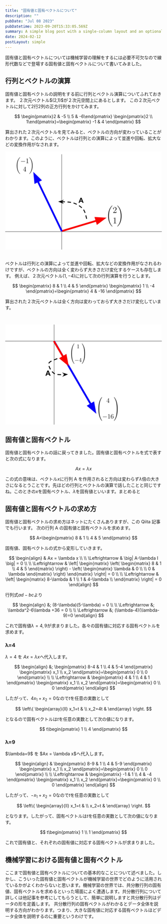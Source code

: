 ```yaml
---
title: "固有値と固有ベクトルについて"
description: ""
pubDate: "Jul 08 2023"
pubDatetime: 2023-09-20T15:33:05.569Z
summary: A simple blog post with a single-column layout and an optional cover banner.
date: 2024-02-12
postLayout: simple
---
```


固有値と固有ベクトルについては機械学習の理解をするには必要不可欠なので線形代数などで登場する固有値と固有ベクトルについて書いてみました。

<h2>行列とベクトルの演算</h2>
固有値と固有ベクトルの説明をする前に行列とベクトル演算についてふれておきます。
２次元ベクトル$(2,1)$が２次元空間上にあるとします。
この２次元ベクトルに対して2行2列の正方行列をかけてみます。

$$
\begin{pmatrix}2 & -5 \\ 5 & -6\end{pmatrix}
\begin{pmatrix}2 \\ 1\end{pmatrix}=\begin{pmatrix}
-1 & 4
\end{pmatrix}
$$

算出された２次元ベクトルを見てみると、ベクトルの方向が変わっていることがわかります。このように、ベクトルは行列との演算によって並進や回転、拡大などの変換作用がなされます。

![blog placeholder](/src/assets/post/ml7-1.jpg)
&nbsp;

ベクトルは行列との演算によって並進や回転、拡大などの変換作用がなされるわけですが、ベクトルの方向は全く変わらず大きさだけ変化するケースも存在します。
例えば、２次元ベクトル$(1,-4)$に対して次の行列演算を行うとします。

$$
\begin{pmatrix}
8 & 1 \\
4 & 5
\end{pmatrix}
\begin{pmatrix}
1 \\
-4
\end{pmatrix}=\begin{pmatrix}
4 & -16
\end{pmatrix}
$$

算出された２次元ベクトルは全く方向は変わっておらず大きさだけ変化しています。

&nbsp;

![blog placeholder](/src/assets/post/ml7-2.jpg)

<h2>固有値と固有ベクトル</h2>

固有値と固有ベクトルの話に戻ってきました。固有値と固有ベクトルを式で表すと次の式になります。

$$
Ax = \lambda x
$$

この式の意味は、ベクトル$x$に行列 A を作用されると方向は変わらず$\lambda$倍の大きさになるとうことです。先ほどの行列とベクトルの演算で話したことと同じですね。このときの$x$を固有ベクトル、$\lambda$を固有値といいます。まとめると

<h2>固有値と固有ベクトルの求め方</h2>

固有値と固有ベクトルの求め方はネットにたくさんありますが、この Qiita 記事でも行います。
次の行列 A の固有値と固有ベクトルを求めます。

$$
A=\begin{pmatrix}
8 & 1 \\
4 & 5
\end{pmatrix}
$$

固有値、固有ベクトルの式から変形していきます。

$$
\begin{align}
& Ax = \lambda x \\
\\
\Leftrightarrow
& \big| A-\lambda I \big| = 0 \\
\\
\Leftrightarrow &
\left|
\begin{matrix}
\left(
\begin{matrix}
8 & 1 \\
4 & 5
\end{matrix}
\right) -
\left(
\begin{matrix}
\lambda & 0 \\
\\
0 & \lambda
\end{matrix}
\right)
\end{matrix}
\right| = 0 \\
\\
\Leftrightarrow &
\left|
\begin{matrix}
8-\lambda & 1 \\
1 & 4-\lambda \\
\end{matrix}
\right| = 0
\end{align}
$$

行列式$ad-bc$より

$$
\begin{align}
&; (8-\lambda)(5-\lambda) = 0 \\
\\
\Leftrightarrow &; \lambda^2-6\lambda +36 = 0 \\
\\
\Leftrightarrow &; (\lambda-4)(\lambda-9)=0
\end{align}
$$

これで固有値$\lambda=4,9$が求まりました。各々の固有値に対応する固有ベクトルを求めます。

### λ=4

$\lambda=4$ を $Ax = \lambda x$へ代入します。

$$
\begin{align}
&; \begin{pmatrix}
8-4 & 1 \\
4 & 5-4
\end{pmatrix}
\begin{pmatrix}
x_1 \\
x_2
\end{pmatrix}=\begin{pmatrix}
0 \\
0
\end{pmatrix}
\\
\\
\Leftrightarrow
&
\begin{pmatrix}
4 & 1 \\
4 & 1
\end{pmatrix}
\begin{pmatrix}
x_1 \\
x_2
\end{pmatrix}=\begin{pmatrix}
0 \\
0
\end{pmatrix}
\end{align}
$$

したがって、$4x_1+x_2=0$なので$t$を任意の実数として

$$
\left\{
\begin{array}{ll}
x_1=t & \\
x_2=4t &
\end{array}
\right.
$$

となるので固有ベクトルは$t$を任意の実数として次の値になります。

$$
t\begin{pmatrix}
1 \\
4
\end{pmatrix}
$$

<h3>λ=9</h3>
$\lambda=9$ を $Ax = \lambda x$へ代入します。

$$
\begin{align}
& \begin{pmatrix}
8-9 & 1 \\
4 & 5-9
\end{pmatrix}
\begin{pmatrix}
x_1 \\
x_2
\end{pmatrix}=\begin{pmatrix}
0 \\
0
\end{pmatrix}
\\
\\
\Leftrightarrow
&
\begin{pmatrix}
-1 & 1 \\
4 & -4
\end{pmatrix}
\begin{pmatrix}
x_1 \\
x_2
\end{pmatrix}=\begin{pmatrix}
0 \\
0
\end{pmatrix}
\end{align}
$$

したがって、$-x_1+x_2=0$なので$t$を任意の実数として

$$
\left\{
\begin{array}{ll}
x_1=t & \\
x_2=t &
\end{array}
\right.
$$

となります。したがって、固有ベクトルは$t$を任意の実数として次の値になります。

$$
t\begin{pmatrix}
1 \\
1
\end{pmatrix}
$$

これで固有値と、それぞれの固有値に対応する固有ベクトルが求まりました。

<h2>機械学習における固有値と固有ベクトル</h2>
ここまで固有値と固有ベクトルについての基本的なことについて述べました。しかし、こういった固有値と固有ベクトルが機械学習の世界でどのように活用されているかがよくわからないと思います。機械学習の世界では、共分散行列の固有値、固有ベクトルを求めるといった場面によく遭遇します。共分散行列について詳しくは他記事を参考にしてもらうとして、簡単に説明しますと共分散行列はデータの形を定義します。
共分散行列の固有ベクトルがわかるとデータ全体を説明する方向がわかります。つまり、大きな固有値に対応する固有ベクトルほどデータ全体を説明するのに重要というわけです。
